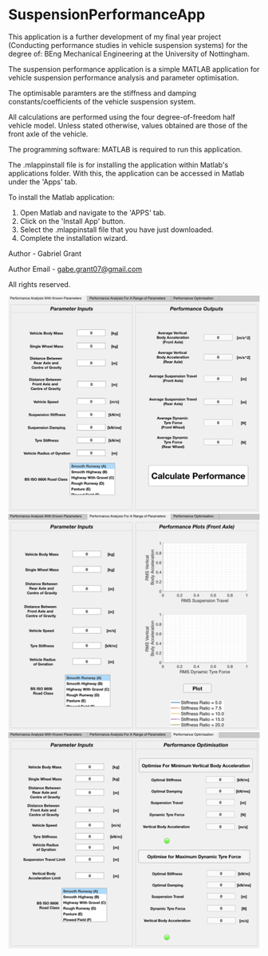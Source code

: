 # SuspensionPerformanceApp

This application is a further development of my final year project (Conducting performance studies in vehicle suspension systems) for the degree of: BEng Mechanical Engineering at the University of Nottingham.

The suspension performance application is a simple MATLAB application for vehicle suspension performance analysis and parameter optimisation.

The optimisable paramters are the stiffness and damping constants/coefficients of the vehicle suspension system.

All calculations are performed using the four degree-of-freedom half vehicle model. 
Unless stated otherwise, values obtained are those of the front axle of the vehicle.

The programming software: MATLAB is required to run this application.

The .mlappinstall file is for installing the application within Matlab's applications folder. With this, the application can be accessed in Matlab under the 'Apps' tab. 

To install the Matlab application:

1. Open Matlab and navigate to the 'APPS' tab. 
2. Click on the 'Install App' button.
3. Select the .mlappinstall file that you have just downloaded.
4. Complete the installation wizard.

Author - Gabriel Grant

Author Email - gabe.grant07@gmail.com


All rights reserved.

![](Image1.png)
![](Image2.png)
![](Image3.png)
